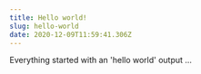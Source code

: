```yaml
---
title: Hello world!
slug: hello-world
date: 2020-12-09T11:59:41.306Z
---
```

Everything started with an 'hello world' output ...